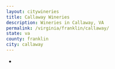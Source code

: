 ```yaml
---
layout: citywineries
title: Callaway Wineries
description: Wineries in Callaway, VA
permalink: /virginia/franklin/callaway/
state: va
county: franklin
city: callaway
---
```

-

